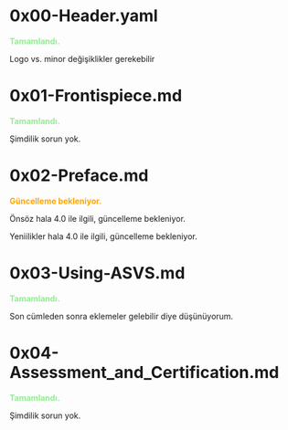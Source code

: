 # 0x00-Header.yaml
<span style="color:lightgreen">**Tamamlandı.**</span>

Logo vs. minor değişiklikler gerekebilir

# 0x01-Frontispiece.md
<span style="color:lightgreen">**Tamamlandı.**</span>

Şimdilik sorun yok.

# 0x02-Preface.md
<span style="color:orange">**Güncelleme bekleniyor.**</span>

Önsöz hala 4.0 ile ilgili, güncelleme bekleniyor.

Yeniilikler hala 4.0 ile ilgili, güncelleme bekleniyor.

# 0x03-Using-ASVS.md
<span style="color:lightgreen">**Tamamlandı.**</span>

Son cümleden sonra eklemeler gelebilir diye düşünüyorum.

# 0x04-Assessment_and_Certification.md
<span style="color:lightgreen">**Tamamlandı.**</span>

Şimdilik sorun yok.
